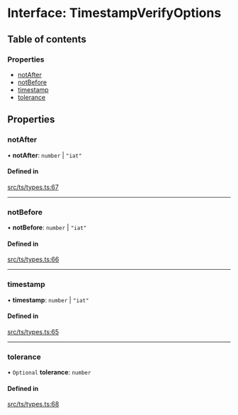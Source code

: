 # Interface: TimestampVerifyOptions

## Table of contents

### Properties

- [notAfter](TimestampVerifyOptions.md#notafter)
- [notBefore](TimestampVerifyOptions.md#notbefore)
- [timestamp](TimestampVerifyOptions.md#timestamp)
- [tolerance](TimestampVerifyOptions.md#tolerance)

## Properties

### notAfter

• **notAfter**: `number` \| ``"iat"``

#### Defined in

[src/ts/types.ts:67](https://gitlab.com/i3-market/code/wp3/t3.2/conflict-resolution/non-repudiation-library/-/blob/fa98063/src/ts/types.ts#L67)

___

### notBefore

• **notBefore**: `number` \| ``"iat"``

#### Defined in

[src/ts/types.ts:66](https://gitlab.com/i3-market/code/wp3/t3.2/conflict-resolution/non-repudiation-library/-/blob/fa98063/src/ts/types.ts#L66)

___

### timestamp

• **timestamp**: `number` \| ``"iat"``

#### Defined in

[src/ts/types.ts:65](https://gitlab.com/i3-market/code/wp3/t3.2/conflict-resolution/non-repudiation-library/-/blob/fa98063/src/ts/types.ts#L65)

___

### tolerance

• `Optional` **tolerance**: `number`

#### Defined in

[src/ts/types.ts:68](https://gitlab.com/i3-market/code/wp3/t3.2/conflict-resolution/non-repudiation-library/-/blob/fa98063/src/ts/types.ts#L68)

